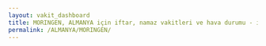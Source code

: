 ```yaml
---
layout: vakit_dashboard
title: MORINGEN, ALMANYA için iftar, namaz vakitleri ve hava durumu - ilçe/eyalet seç
permalink: /ALMANYA/MORINGEN/
---
```


<script type="text/javascript">
  var GLOBAL_COUNTRY = 'ALMANYA';
  var GLOBAL_CITY = 'MORINGEN';
  var GLOBAL_STATE = '';
  var lat = 72;
  var lon = 21;
</script>
